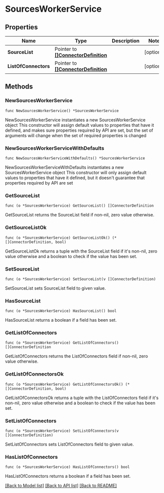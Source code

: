 # SourcesWorkerService

## Properties

Name | Type | Description | Notes
------------ | ------------- | ------------- | -------------
**SourceList** | Pointer to [**[]ConnectorDefinition**](ConnectorDefinition.md) |  | [optional] 
**ListOfConnectors** | Pointer to [**[]ConnectorDefinition**](ConnectorDefinition.md) |  | [optional] 

## Methods

### NewSourcesWorkerService

`func NewSourcesWorkerService() *SourcesWorkerService`

NewSourcesWorkerService instantiates a new SourcesWorkerService object
This constructor will assign default values to properties that have it defined,
and makes sure properties required by API are set, but the set of arguments
will change when the set of required properties is changed

### NewSourcesWorkerServiceWithDefaults

`func NewSourcesWorkerServiceWithDefaults() *SourcesWorkerService`

NewSourcesWorkerServiceWithDefaults instantiates a new SourcesWorkerService object
This constructor will only assign default values to properties that have it defined,
but it doesn't guarantee that properties required by API are set

### GetSourceList

`func (o *SourcesWorkerService) GetSourceList() []ConnectorDefinition`

GetSourceList returns the SourceList field if non-nil, zero value otherwise.

### GetSourceListOk

`func (o *SourcesWorkerService) GetSourceListOk() (*[]ConnectorDefinition, bool)`

GetSourceListOk returns a tuple with the SourceList field if it's non-nil, zero value otherwise
and a boolean to check if the value has been set.

### SetSourceList

`func (o *SourcesWorkerService) SetSourceList(v []ConnectorDefinition)`

SetSourceList sets SourceList field to given value.

### HasSourceList

`func (o *SourcesWorkerService) HasSourceList() bool`

HasSourceList returns a boolean if a field has been set.

### GetListOfConnectors

`func (o *SourcesWorkerService) GetListOfConnectors() []ConnectorDefinition`

GetListOfConnectors returns the ListOfConnectors field if non-nil, zero value otherwise.

### GetListOfConnectorsOk

`func (o *SourcesWorkerService) GetListOfConnectorsOk() (*[]ConnectorDefinition, bool)`

GetListOfConnectorsOk returns a tuple with the ListOfConnectors field if it's non-nil, zero value otherwise
and a boolean to check if the value has been set.

### SetListOfConnectors

`func (o *SourcesWorkerService) SetListOfConnectors(v []ConnectorDefinition)`

SetListOfConnectors sets ListOfConnectors field to given value.

### HasListOfConnectors

`func (o *SourcesWorkerService) HasListOfConnectors() bool`

HasListOfConnectors returns a boolean if a field has been set.


[[Back to Model list]](../README.md#documentation-for-models) [[Back to API list]](../README.md#documentation-for-api-endpoints) [[Back to README]](../README.md)


